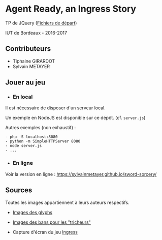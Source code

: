 # Agent Ready, an Ingress Story

TP de JQuery ([Fichiers de départ](http://deepnight.net/iut/))

IUT de Bordeaux - 2016-2017

## Contributeurs

- Tiphaine GIRARDOT
- Sylvain METAYER

## Jouer au jeu

- ### En local

Il est nécessaire de disposer d'un serveur local.

Un exemple en NodeJS est disponible sur ce dépôt. (cf. `server.js`)

Autres exemples (non exhaustif) :

    - php -S localhost:8080
    - python -m SimpleHTTPServer 8080
    - node server.js
    - ...

- ### En ligne 

Voir la version en ligne : https://sylvainmetayer.github.io/sword-sorcery/

## Sources

Toutes les images appartiennent à leurs auteurs respectifs.
 
- [Images des glyphs](http://ingress.wikia.com/wiki/Glyphs)

- [Images des bans pour les "tricheurs"](https://imgflip.com/memegenerator)

- Capture d'écran du jeu [Ingress](https://ingress.com)